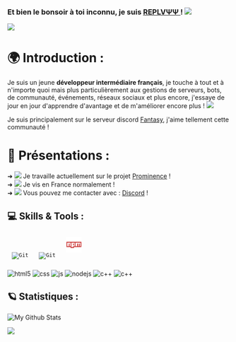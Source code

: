### Et bien le bonsoir à toi inconnu, je suis [REPLVΨΨ ](https://thomasbnt.dev) ! <img src="https://cdn.discordapp.com/emojis/815545507358310402.gif?v=1" width="25px">

<p>
<img src="https://cdn.discordapp.com/attachments/821278110410080270/822503477044838400/rp.jpg">
</p>

# 🌍 Introduction :
<p>

Je suis un jeune **développeur intermédiaire français**, je touche à tout et à n'importe quoi mais plus particulièrement aux gestions de serveurs, bots, de communauté, événements, réseaux sociaux et plus encore, j'essaye de jour en jour d'apprendre d'avantage et de m'améliorer encore plus ! <img src="https://cdn.discordapp.com/emojis/817145756699328512.gif?v=1?v=1" width="25px">

Je suis principalement sur le serveur discord [Fantasy](https://discord.gg/ZqBrhNrdyt), j'aime tellement cette communauté !

# 💸 Présentations :
<p>

➜ <img src="https://cdn.discordapp.com/emojis/819163207628357632.gif?v=1?v=1?v=1" width="25px"> Je travaille actuellement sur le projet [Prominence](https://discord.gg/ZqBrhNrdyt) !
\
➜ <img src="https://cdn.discordapp.com/emojis/811047157678866482.png?v=1?v=1?v=1?v=1?v=1" width="25px"> Je vis en France normalement ! 
\
➜ <img src="https://cdn.discordapp.com/emojis/777284269541163018.gif?v=1?v=1?v=1?v=1" width="25px"> Vous pouvez me contacter avec : [Discord](https://discord.com/users/654410003389874186) !

## 💻 Skills & Tools :

<p>
<code><img style="margin: 10px" src="https://www.vectorlogo.zone/logos/git-scm/git-scm-icon.svg" alt="Git" height="35" /></code> <code><img style="margin: 10px" src="https://raw.githubusercontent.com/coderjojo/coderjojo/master/img/github.svg" alt="Git" height="35" /></code> <code><img style="margin: 10px" src="https://raw.githubusercontent.com/devicons/devicon/master/icons/npm/npm-original-wordmark.svg" alt="NPM" height="35" /></code>
</p>

<p>
  <img alt="html5" src="https://img.shields.io/badge/-HTML5-E34F26?style=flat-square&logo=html5&logoColor=white" />
  <img alt="css" src="https://camo.githubusercontent.com/ea09b801075f98d5e99617ac60666e2fc62d9afa856685630f968995998887dc/68747470733a2f2f696d672e736869656c64732e696f2f62616467652f2d5048502d4646423132303f7374796c653d666c61742d737175617265266c6f676f3d706870266c6f676f436f6c6f723d7768697465" />
  <img alt="js" src="https://img.shields.io/badge/-Javascript-FFEE00?style=flat-square&logo=javascript&logoColor=black" />
  <img alt="nodejs" src="https://img.shields.io/badge/-NodeJS-43853D?style=flat-square&logo=Node.js&logoColor=white" />
  <img alt="c++" src="https://img.shields.io/badge/-C++-21B500?style=flat-square&logo=C++&logoColor=white" />
    <img alt="c++" src="https://camo.githubusercontent.com/e250519d1c904dd1703b9edfca6b020f3fd0a70e1fcca999e70664842c5c7f4c/68747470733a2f2f696d672e736869656c64732e696f2f62616467652f2d507974686f6e2d3231423530303f7374796c653d666c61742d737175617265266c6f676f3d707974686f6e266c6f676f436f6c6f723d7768697465" />
</p>
    
## 🪐 Statistiques :
<p>

   
<p>
<img alt="My Github Stats" src="https://github-readme-stats.vercel.app/api?username=REPLVYY&show_icons=true&hide_border=true" />
</p>
<p>
<img src="https://profile-counter.glitch.me/REPLVYY/count.svg" />
</p>

